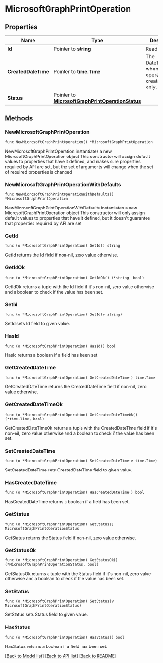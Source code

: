 # MicrosoftGraphPrintOperation

## Properties

Name | Type | Description | Notes
------------ | ------------- | ------------- | -------------
**Id** | Pointer to **string** | Read-only. | [optional] 
**CreatedDateTime** | Pointer to **time.Time** | The DateTimeOffset when the operation was created. Read-only. | [optional] 
**Status** | Pointer to [**MicrosoftGraphPrintOperationStatus**](MicrosoftGraphPrintOperationStatus.md) |  | [optional] 

## Methods

### NewMicrosoftGraphPrintOperation

`func NewMicrosoftGraphPrintOperation() *MicrosoftGraphPrintOperation`

NewMicrosoftGraphPrintOperation instantiates a new MicrosoftGraphPrintOperation object
This constructor will assign default values to properties that have it defined,
and makes sure properties required by API are set, but the set of arguments
will change when the set of required properties is changed

### NewMicrosoftGraphPrintOperationWithDefaults

`func NewMicrosoftGraphPrintOperationWithDefaults() *MicrosoftGraphPrintOperation`

NewMicrosoftGraphPrintOperationWithDefaults instantiates a new MicrosoftGraphPrintOperation object
This constructor will only assign default values to properties that have it defined,
but it doesn't guarantee that properties required by API are set

### GetId

`func (o *MicrosoftGraphPrintOperation) GetId() string`

GetId returns the Id field if non-nil, zero value otherwise.

### GetIdOk

`func (o *MicrosoftGraphPrintOperation) GetIdOk() (*string, bool)`

GetIdOk returns a tuple with the Id field if it's non-nil, zero value otherwise
and a boolean to check if the value has been set.

### SetId

`func (o *MicrosoftGraphPrintOperation) SetId(v string)`

SetId sets Id field to given value.

### HasId

`func (o *MicrosoftGraphPrintOperation) HasId() bool`

HasId returns a boolean if a field has been set.

### GetCreatedDateTime

`func (o *MicrosoftGraphPrintOperation) GetCreatedDateTime() time.Time`

GetCreatedDateTime returns the CreatedDateTime field if non-nil, zero value otherwise.

### GetCreatedDateTimeOk

`func (o *MicrosoftGraphPrintOperation) GetCreatedDateTimeOk() (*time.Time, bool)`

GetCreatedDateTimeOk returns a tuple with the CreatedDateTime field if it's non-nil, zero value otherwise
and a boolean to check if the value has been set.

### SetCreatedDateTime

`func (o *MicrosoftGraphPrintOperation) SetCreatedDateTime(v time.Time)`

SetCreatedDateTime sets CreatedDateTime field to given value.

### HasCreatedDateTime

`func (o *MicrosoftGraphPrintOperation) HasCreatedDateTime() bool`

HasCreatedDateTime returns a boolean if a field has been set.

### GetStatus

`func (o *MicrosoftGraphPrintOperation) GetStatus() MicrosoftGraphPrintOperationStatus`

GetStatus returns the Status field if non-nil, zero value otherwise.

### GetStatusOk

`func (o *MicrosoftGraphPrintOperation) GetStatusOk() (*MicrosoftGraphPrintOperationStatus, bool)`

GetStatusOk returns a tuple with the Status field if it's non-nil, zero value otherwise
and a boolean to check if the value has been set.

### SetStatus

`func (o *MicrosoftGraphPrintOperation) SetStatus(v MicrosoftGraphPrintOperationStatus)`

SetStatus sets Status field to given value.

### HasStatus

`func (o *MicrosoftGraphPrintOperation) HasStatus() bool`

HasStatus returns a boolean if a field has been set.


[[Back to Model list]](../README.md#documentation-for-models) [[Back to API list]](../README.md#documentation-for-api-endpoints) [[Back to README]](../README.md)


